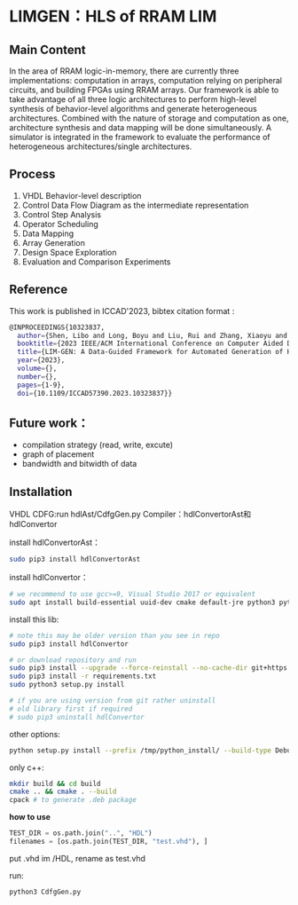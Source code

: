 # LIMGEN：HLS of RRAM LIM
## Main Content

In the area of RRAM logic-in-memory, there are currently three implementations: computation in arrays, computation relying on peripheral circuits, and building FPGAs using RRAM arrays. Our framework is able to take advantage of all three logic architectures to perform high-level synthesis of behavior-level algorithms and generate heterogeneous architectures.
Combined with the nature of storage and computation as one, architecture synthesis and data mapping will be done simultaneously.
A simulator is integrated in the framework to evaluate the performance of heterogeneous architectures/single architectures.


## Process
1. VHDL Behavior-level description
2. Control Data Flow Diagram as the intermediate representation
3. Control Step Analysis
4. Operator Scheduling
5. Data Mapping
6. Array Generation
7. Design Space Exploration
8. Evaluation and Comparison Experiments

## Reference
This work is published in ICCAD'2023, bibtex citation format :


```bash
@INPROCEEDINGS{10323837,
  author={Shen, Libo and Long, Boyu and Liu, Rui and Zhang, Xiaoyu and Han, Yinhe and Chen, Xiaoming},
  booktitle={2023 IEEE/ACM International Conference on Computer Aided Design (ICCAD)}, 
  title={LIM-GEN: A Data-Guided Framework for Automated Generation of Heterogeneous Logic-in-Memory Architecture}, 
  year={2023},
  volume={},
  number={},
  pages={1-9},
  doi={10.1109/ICCAD57390.2023.10323837}}
 ```


## Future work：
- compilation strategy (read, write, excute)
- graph of placement
- bandwidth and bitwidth of data

## Installation
VHDL CDFG:run hdlAst/CdfgGen.py
Compiler：hdlConvertorAst和hdlConvertor

install hdlConvertorAst：

```bash
sudo pip3 install hdlConvertorAst
```

install hdlConvertor：

```bash
# we recommend to use gcc>=9, Visual Studio 2017 or equivalent
sudo apt install build-essential uuid-dev cmake default-jre python3 python3-dev python3-pip libantlr4-runtime-dev antlr4 ninja-build
```

install this lib:

```bash
# note this may be older version than you see in repo
sudo pip3 install hdlConvertor

# or download repository and run
sudo pip3 install --upgrade --force-reinstall --no-cache-dir git+https://github.com/Nic30/hdlConvertorAst.git
sudo pip3 install -r requirements.txt
sudo python3 setup.py install

# if you are using version from git rather uninstall
# old library first if required
# sudo pip3 uninstall hdlConvertor
```

other options:

```bash
python setup.py install --prefix /tmp/python_install/ --build-type Debug -- -DANTLR_JAR_LOCATION=/antlr-4.7.1-complete.jar -- VERBOSE=1
```

only c++:

```bash
mkdir build && cd build
cmake .. && cmake . --build
cpack # to generate .deb package
```

**how to use**

```python
TEST_DIR = os.path.join("..", "HDL")
filenames = [os.path.join(TEST_DIR, "test.vhd"), ]
```

put .vhd im /HDL, rename as test.vhd

run:

```python
python3 CdfgGen.py
```

